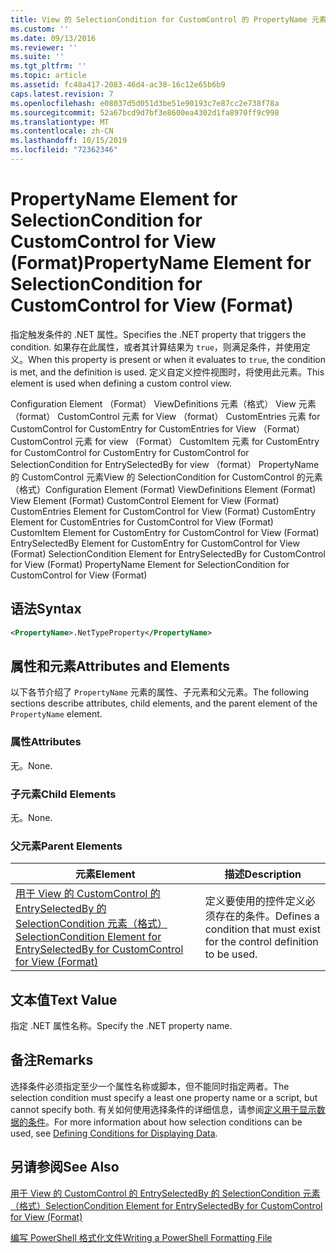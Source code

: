 ```yaml
---
title: View 的 SelectionCondition for CustomControl 的 PropertyName 元素 |Microsoft Docs
ms.custom: ''
ms.date: 09/13/2016
ms.reviewer: ''
ms.suite: ''
ms.tgt_pltfrm: ''
ms.topic: article
ms.assetid: fc48a417-2083-46d4-ac38-16c12e65b6b9
caps.latest.revision: 7
ms.openlocfilehash: e08037d5d051d3be51e90193c7e87cc2e738f78a
ms.sourcegitcommit: 52a67bcd9d7bf3e8600ea4302d1fa8970ff9c998
ms.translationtype: MT
ms.contentlocale: zh-CN
ms.lasthandoff: 10/15/2019
ms.locfileid: "72362346"
---
```

# <a name="propertyname-element-for-selectioncondition-for-customcontrol-for-view-format"></a><span data-ttu-id="f4632-102">PropertyName Element for SelectionCondition for CustomControl for View (Format)</span><span class="sxs-lookup"><span data-stu-id="f4632-102">PropertyName Element for SelectionCondition for CustomControl for View (Format)</span></span>

<span data-ttu-id="f4632-103">指定触发条件的 .NET 属性。</span><span class="sxs-lookup"><span data-stu-id="f4632-103">Specifies the .NET property that triggers the condition.</span></span> <span data-ttu-id="f4632-104">如果存在此属性，或者其计算结果为 `true`，则满足条件，并使用定义。</span><span class="sxs-lookup"><span data-stu-id="f4632-104">When this property is present or when it evaluates to `true`, the condition is met, and the definition is used.</span></span> <span data-ttu-id="f4632-105">定义自定义控件视图时，将使用此元素。</span><span class="sxs-lookup"><span data-stu-id="f4632-105">This element is used when defining a custom control view.</span></span>

<span data-ttu-id="f4632-106">Configuration Element （Format） ViewDefinitions 元素（格式） View 元素（format） CustomControl 元素 for View （format） CustomEntries 元素 for CustomControl for CustomEntry for CustomEntries for View （Format） CustomControl 元素 for view （Format） CustomItem 元素 for CustomEntry for CustomControl for CustomEntry for CustomControl for SelectionCondition for EntrySelectedBy for view （format） PropertyName 的 CustomControl 元素View 的 SelectionCondition for CustomControl 的元素（格式）</span><span class="sxs-lookup"><span data-stu-id="f4632-106">Configuration Element (Format) ViewDefinitions Element (Format) View Element (Format) CustomControl Element for View (Format) CustomEntries Element for CustomControl for View (Format) CustomEntry Element for CustomEntries for CustomControl for View (Format) CustomItem Element for CustomEntry for CustomControl for View (Format) EntrySelectedBy Element for CustomEntry for CustomControl for View (Format) SelectionCondition Element for EntrySelectedBy for CustomControl for View (Format) PropertyName Element for SelectionCondition for CustomControl for View (Format)</span></span>

## <a name="syntax"></a><span data-ttu-id="f4632-107">语法</span><span class="sxs-lookup"><span data-stu-id="f4632-107">Syntax</span></span>

```xml
<PropertyName>.NetTypeProperty</PropertyName>
```

## <a name="attributes-and-elements"></a><span data-ttu-id="f4632-108">属性和元素</span><span class="sxs-lookup"><span data-stu-id="f4632-108">Attributes and Elements</span></span>

<span data-ttu-id="f4632-109">以下各节介绍了 `PropertyName` 元素的属性、子元素和父元素。</span><span class="sxs-lookup"><span data-stu-id="f4632-109">The following sections describe attributes, child elements, and the parent element of the `PropertyName` element.</span></span>

### <a name="attributes"></a><span data-ttu-id="f4632-110">属性</span><span class="sxs-lookup"><span data-stu-id="f4632-110">Attributes</span></span>

<span data-ttu-id="f4632-111">无。</span><span class="sxs-lookup"><span data-stu-id="f4632-111">None.</span></span>

### <a name="child-elements"></a><span data-ttu-id="f4632-112">子元素</span><span class="sxs-lookup"><span data-stu-id="f4632-112">Child Elements</span></span>

<span data-ttu-id="f4632-113">无。</span><span class="sxs-lookup"><span data-stu-id="f4632-113">None.</span></span>

### <a name="parent-elements"></a><span data-ttu-id="f4632-114">父元素</span><span class="sxs-lookup"><span data-stu-id="f4632-114">Parent Elements</span></span>

|<span data-ttu-id="f4632-115">元素</span><span class="sxs-lookup"><span data-stu-id="f4632-115">Element</span></span>|<span data-ttu-id="f4632-116">描述</span><span class="sxs-lookup"><span data-stu-id="f4632-116">Description</span></span>|
|-------------|-----------------|
|[<span data-ttu-id="f4632-117">用于 View 的 CustomControl 的 EntrySelectedBy 的 SelectionCondition 元素（格式）</span><span class="sxs-lookup"><span data-stu-id="f4632-117">SelectionCondition Element for EntrySelectedBy for CustomControl for View (Format)</span></span>](./selectioncondition-element-for-entryselectedby-for-customcontrol-format.md)|<span data-ttu-id="f4632-118">定义要使用的控件定义必须存在的条件。</span><span class="sxs-lookup"><span data-stu-id="f4632-118">Defines a condition that must exist for the control definition to be used.</span></span>|

## <a name="text-value"></a><span data-ttu-id="f4632-119">文本值</span><span class="sxs-lookup"><span data-stu-id="f4632-119">Text Value</span></span>

<span data-ttu-id="f4632-120">指定 .NET 属性名称。</span><span class="sxs-lookup"><span data-stu-id="f4632-120">Specify the .NET property name.</span></span>

## <a name="remarks"></a><span data-ttu-id="f4632-121">备注</span><span class="sxs-lookup"><span data-stu-id="f4632-121">Remarks</span></span>

<span data-ttu-id="f4632-122">选择条件必须指定至少一个属性名称或脚本，但不能同时指定两者。</span><span class="sxs-lookup"><span data-stu-id="f4632-122">The selection condition must specify a least one property name or a script, but cannot specify both.</span></span> <span data-ttu-id="f4632-123">有关如何使用选择条件的详细信息，请参阅[定义用于显示数据的条件](./defining-conditions-for-displaying-data.md)。</span><span class="sxs-lookup"><span data-stu-id="f4632-123">For more information about how selection conditions can be used, see [Defining Conditions for Displaying Data](./defining-conditions-for-displaying-data.md).</span></span>

## <a name="see-also"></a><span data-ttu-id="f4632-124">另请参阅</span><span class="sxs-lookup"><span data-stu-id="f4632-124">See Also</span></span>

[<span data-ttu-id="f4632-125">用于 View 的 CustomControl 的 EntrySelectedBy 的 SelectionCondition 元素（格式）</span><span class="sxs-lookup"><span data-stu-id="f4632-125">SelectionCondition Element for EntrySelectedBy for CustomControl for View (Format)</span></span>](./selectioncondition-element-for-entryselectedby-for-customcontrol-format.md)

[<span data-ttu-id="f4632-126">编写 PowerShell 格式化文件</span><span class="sxs-lookup"><span data-stu-id="f4632-126">Writing a PowerShell Formatting File</span></span>](./writing-a-powershell-formatting-file.md)
